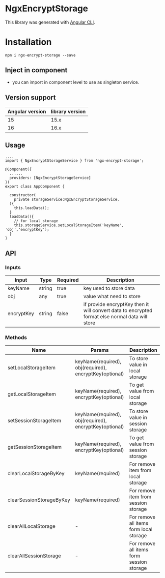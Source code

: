 # NgxEncryptStorage

This library was generated with [Angular CLI](https://github.com/angular/angular-cli).

# Installation

```
npm i ngx-encrypt-storage --save
```
## Inject in component

- you can import in component level to use as singleton service.

## Version support

| Angular version | library version |
| ----- | ----- |
| 15 | 15.x |
| 16 | 16.x |

## Usage

```
....
import { NgxEncryptStorageService } from 'ngx-encrypt-storage';

@Component({
  ......
  providers: [NgxEncryptStorageService]
})
export class AppComponent {

  constructor(
    private storageService:NgxEncryptStorageService,
  ){
    this.loadData();
  }
  loadData(){
    // for local storage
    this.storageService.setLocalStorageItem('keyName', 'obj','encryptKey');
  }
}

```

## API
### Inputs
| Input | Type | Required | Description |
| ----- | ----- | ----- | ----- |
| keyName | string | true | key used to store data |
| obj | any | true | value what need to store |
| encryptKey | string | false | if provide encryptKey then it will convert data to encrypted format else normal data will store |

### Methods
| Name | Params | Description | 
| ----- | ----- | ----- |
| setLocalStorageItem | keyName(required), obj(required), encryptKey(optional) | To store value in local storage |
| getLocalStorageItem | keyName(required), encryptKey(optional) | To get value from local storage |
| setSessionStorageItem | keyName(required), obj(required), encryptKey(optional) | To store value in session storage |
| getSessionStorageItem | keyName(required), encryptKey(optional) | To get value from session storage |
| clearLocalStorageByKey | keyName(required) | For remove item from local storage |
| clearSessionStorageByKey | keyName(required) | For remove item from session storage |
| clearAllLocalStorage | - | For remove all items form local storage |
| clearAllSessionStorage | - | For remove all items form session storage |

